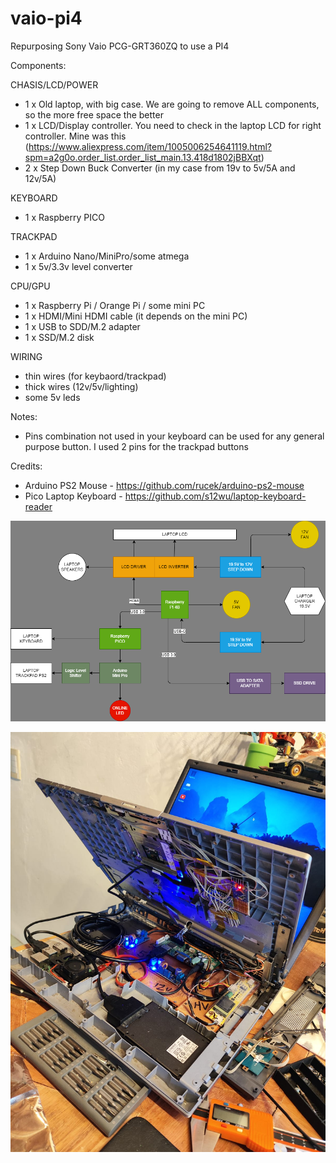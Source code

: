 # vaio-pi4
Repurposing Sony Vaio PCG-GRT360ZQ to use a PI4

Components:

CHASIS/LCD/POWER
- 1 x Old laptop, with big case. We are going to remove ALL components, so the more free space the better
- 1 x LCD/Display controller. You need to check in the laptop LCD for right controller. Mine was this (https://www.aliexpress.com/item/1005006254641119.html?spm=a2g0o.order_list.order_list_main.13.418d1802jBBXqt)
- 2 x Step Down Buck Converter (in my case from 19v to 5v/5A and 12v/5A)

KEYBOARD
- 1 x Raspberry PICO

TRACKPAD
- 1 x Arduino Nano/MiniPro/some atmega
- 1 x 5v/3.3v level converter

CPU/GPU
- 1 x Raspberry Pi / Orange Pi / some mini PC
- 1 x HDMI/Mini HDMI cable (it depends on the mini PC)
- 1 x USB to SDD/M.2 adapter
- 1 x SSD/M.2 disk

WIRING
- thin wires (for keybaord/trackpad)
- thick wires (12v/5v/lighting)
- some 5v leds

Notes:
- Pins combination not used in your keyboard can be used for any general purpose button. I used 2 pins for the trackpad buttons


Credits:
- Arduino PS2 Mouse - https://github.com/rucek/arduino-ps2-mouse
- Pico Laptop Keyboard - https://github.com/s12wu/laptop-keyboard-reader

![diagram](/misc/diagram.png)

![finished setup](/misc/all%20working.jpeg)
